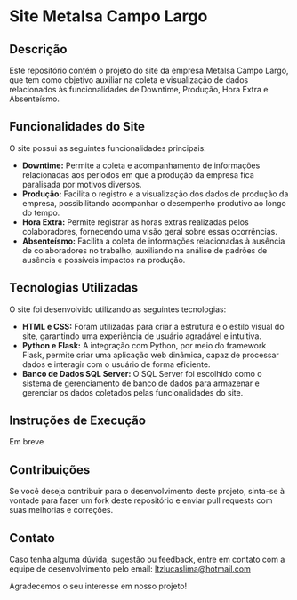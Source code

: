 # Site Metalsa Campo Largo

## Descrição
Este repositório contém o projeto do site da empresa Metalsa Campo Largo, que tem como objetivo auxiliar na coleta e visualização de dados relacionados às funcionalidades de Downtime, Produção, Hora Extra e Absenteísmo.

## Funcionalidades do Site
O site possui as seguintes funcionalidades principais:
- **Downtime:** Permite a coleta e acompanhamento de informações relacionadas aos períodos em que a produção da empresa fica paralisada por motivos diversos.
- **Produção:** Facilita o registro e a visualização dos dados de produção da empresa, possibilitando acompanhar o desempenho produtivo ao longo do tempo.
- **Hora Extra:** Permite registrar as horas extras realizadas pelos colaboradores, fornecendo uma visão geral sobre essas ocorrências.
- **Absenteísmo:** Facilita a coleta de informações relacionadas à ausência de colaboradores no trabalho, auxiliando na análise de padrões de ausência e possíveis impactos na produção.

## Tecnologias Utilizadas
O site foi desenvolvido utilizando as seguintes tecnologias:
- **HTML e CSS:** Foram utilizadas para criar a estrutura e o estilo visual do site, garantindo uma experiência de usuário agradável e intuitiva.
- **Python e Flask:** A integração com Python, por meio do framework Flask, permite criar uma aplicação web dinâmica, capaz de processar dados e interagir com o usuário de forma eficiente.
- **Banco de Dados SQL Server:** O SQL Server foi escolhido como o sistema de gerenciamento de banco de dados para armazenar e gerenciar os dados coletados pelas funcionalidades do site.

## Instruções de Execução
Em breve

## Contribuições
Se você deseja contribuir para o desenvolvimento deste projeto, sinta-se à vontade para fazer um fork deste repositório e enviar pull requests com suas melhorias e correções.

## Contato
Caso tenha alguma dúvida, sugestão ou feedback, entre em contato com a equipe de desenvolvimento pelo email: ltzlucaslima@hotmail.com

Agradecemos o seu interesse em nosso projeto!
